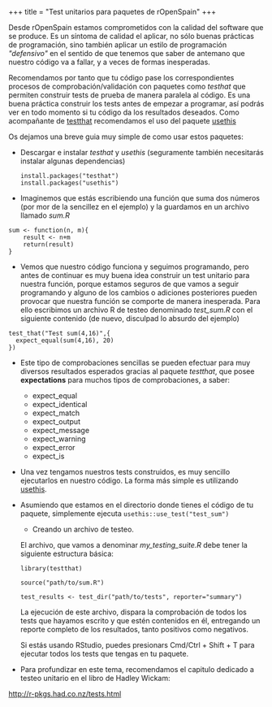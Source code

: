 +++
title = "Test unitarios para paquetes de rOpenSpain"
+++

Desde rOpenSpain estamos comprometidos con la calidad del software que se produce. Es un síntoma de calidad el aplicar, no sólo buenas prácticas de programación, sino también aplicar un estilo de programación _"defensivo"_ en el sentido de que tenemos que saber de antemano que nuestro código va a fallar, y a veces de formas inesperadas.

Recomendamos por tanto que tu código pase los correspondientes procesos de comprobación/validación con paquetes como _testhat_ que permiten construir tests de prueba de manera paralela al código. Es una buena práctica construir los tests antes de empezar a programar, así podrás ver en todo momento si tu código da los resultados deseados. Como acompañante de [testthat](https://cran.r-project.org/web/packages/testthat/index.html) recomendamos el uso del paquete [usethis](https://cran.r-project.org/web/packages/usethis/index.html)

Os dejamos una breve guia muy simple de como usar estos paquetes:

- Descargar e instalar _testhat_ y _usethis_ (seguramente también necesitarás instalar algunas dependencias)

   ```
   install.packages("testhat")
   install.packages("usethis")
  
   ```
- Imaginemos que estás escribiendo una función que suma dos números (por mor de la sencillez en el ejemplo) y la guardamos en un archivo llamado *sum.R*

```
sum <- function(n, m){
    result <- n+m
    return(result)
}
```

- Vemos que nuestro código funciona y seguimos programando, pero antes de continuar es muy buena idea construir un test unitario para nuestra función, porque estamos seguros de que vamos a seguir programando y alguno de los cambios o adiciones posteriores pueden provocar que nuestra función se comporte de manera inesperada. Para ello escribimos un archivo R de testeo denominado *test_sum.R* con el siguiente contenido (de nuevo, disculpad lo absurdo del ejemplo)

```
test_that("Test sum(4,16)",{
  expect_equal(sum(4,16), 20)
})
```
- Este tipo de comprobaciones sencillas se pueden efectuar para muy diversos resultados esperados gracias al paquete _testthat_, que posee **expectations** para muchos tipos de comprobaciones, a saber:
  
    - expect_equal
    - expect_identical
    - expect_match
    - expect_output
    - expect_message
    - expect_warning
    - expect_error
    - expect_is
    
- Una vez tengamos nuestros tests construidos, es muy sencillo ejecutarlos en nuestro código. La forma más simple es utilizando [usethis](https://github.com/r-lib/usethis). 

- Asumiendo que estamos en el directorio donde tienes el código de tu paquete, simplemente ejecuta `usethis::use_test("test_sum")`
  - Creando un archivo de testeo.
  
  El archivo, que vamos a denominar _my_testing_suite.R_ debe tener la siguiente estructura básica:
  ```
  library(testthat) 

  source("path/to/sum.R")

  test_results <- test_dir("path/to/tests", reporter="summary")
  ```
  
  La ejecución de este archivo, dispara la comprobación de todos los tests que hayamos escrito y que estén contenidos en él, entregando un reporte completo de los resultados, tanto positivos como negativos.
  
  Si estás usando RStudio, puedes presionars Cmd/Ctrl + Shift + T para ejecutar todos los tests que tengas en tu paquete.


- Para profundizar en este tema, recomendamos el capitulo dedicado a testeo unitario en el libro de Hadley Wickam: 

http://r-pkgs.had.co.nz/tests.html


